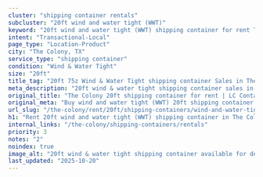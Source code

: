 ```yaml
---
cluster: "shipping container rentals"
subcluster: "20ft wind and water tight (WWT)"
keyword: "20ft wind and water tight (WWT) shipping container for rent The Colony, TX"
intent: "Transactional-Local"
page_type: "Location-Product"
city: "The Colony, TX"
service_type: "shipping container"
condition: "Wind & Water Tight"
size: "20ft"
title_tag: "20ft 75z Wind & Water Tight shipping container Sales in The Colony | LC Container"
meta_description: "20ft wind & water tight shipping container sales in The Colony. Fast delivery, competitive pricing. Serving shipping containers area. Quote ID: ITD. Call (214) 524-4168 for your free quote today."
original_title: "The Colony 20ft shipping container for rent | LC Container"
original_meta: "Buy wind and water tight (WWT) 20ft shipping container rent with local delivery in The Colony, TX. LC Container — local Since 2003. Request a fast quote today."
url_slug: "/the-colony/rent/20ft/shipping-containers/wind-and-water-tight-wwt"
h1: "Rent 20ft wind and water tight (WWT) shipping container in The Colony"
internal_links: "/the-colony/shipping-containers/rentals"
priority: 3
notes: "2"
noindex: true
image_alt: "20ft wind & water tight shipping container available for delivery in The Colony"
last_updated: "2025-10-20"
---
```


<!-- TODO: Add unique city/inventory copy, images, and internal links here. -->
